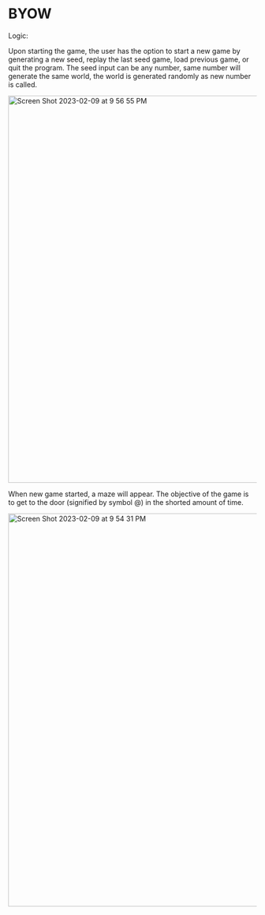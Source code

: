 # BYOW

Logic: 

Upon starting the game, the user has the option to start a new game by generating a new seed, replay the last seed game, load previous game, or quit the program. The seed input can be any number, same number will generate the same world, the world is generated randomly as new number is called. 

<img width="784" alt="Screen Shot 2023-02-09 at 9 56 55 PM" src="https://user-images.githubusercontent.com/80079738/218021183-bb7bb53e-1d5f-42f7-b88d-3185df595ae7.png">

When new game started, a maze will appear. The objective of the game is to get to the door (signified by symbol @) in the shorted amount of time. 

<img width="796" alt="Screen Shot 2023-02-09 at 9 54 31 PM" src="https://user-images.githubusercontent.com/80079738/218021820-140dd560-05f1-4bdd-803e-64dc5d7c679e.png">
